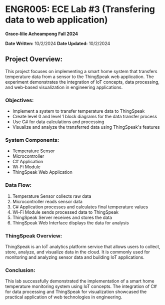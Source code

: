 # ENGR005: ECE Lab #3 (Transfering data to web application)
**Grace-lilie Acheampong**
**Fall 2024**

**Date Written:** 10/2/2024
**Date Updated:** 10/2/2024

## Project Overview:
This project focuses on implementing a smart home system that transfers temperature data from a sensor to the ThingSpeak web application. The experiment demonstrates the integration of IoT concepts, data processing, and web-based visualization in engineering applications.

### Objectives:
- Implement a system to transfer temperature data to ThingSpeak
- Create level 0 and level 1 block diagrams for the data transfer process
- Use C# for data calculations and processing
- Visualize and analyze the transferred data using ThingSpeak's features

### System Components:
- Temperature Sensor
- Microcontroller
- C# Application
- Wi-Fi Module
- ThingSpeak Web Application

### Data Flow:
1. Temperature Sensor collects raw data
2. Microcontroller reads sensor data
3. C# Application processes and calculates final temperature values
4. Wi-Fi Module sends processed data to ThingSpeak
5. ThingSpeak Server receives and stores the data
6. ThingSpeak Web Interface displays the data for analysis

### ThingSpeak Overview:
ThingSpeak is an IoT analytics platform service that allows users to collect, store, analyze, and visualize data in the cloud. It is commonly used for monitoring and analyzing sensor data and building IoT applications.

### Conclusion:
This lab successfully demonstrated the implementation of a smart home temperature monitoring system using IoT concepts. The integration of C# for data processing and ThingSpeak for visualization showcased the practical application of web technologies in engineering.
